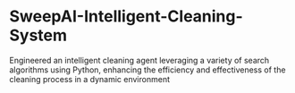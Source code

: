 # SweepAI-Intelligent-Cleaning-System
Engineered an intelligent cleaning agent leveraging a variety of search algorithms using Python, enhancing the efficiency and effectiveness of the cleaning process in a dynamic environment
